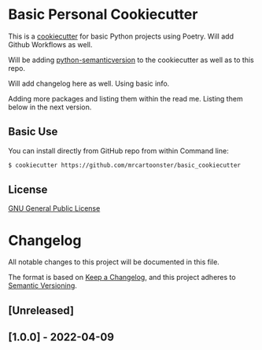   # Basic Personal Cookiecutter

This is a [cookiecutter](https://cookiecutter.readthedocs.io/en/1.7.2/) for basic Python projects using Poetry. Will add Github
Workflows as well.

Will be adding [python-semanticversion](https://python-semanticversion.readthedocs.io/en/latest/) to the cookiecutter as well as to this repo.

Will add changelog here as well. Using basic info.

Adding more packages and listing them within the read me. Listing them below in
the next version.


## Basic Use

You can install directly from GitHub repo from within Command line:

```bash
$ cookiecutter https://github.com/mrcartoonster/basic_cookiecutter
```


## License

[GNU General Public License](https://opensource.org/licenses/gpl-license)


# Changelog
All notable changes to this project will be documented in this file.

The format is based on [Keep a Changelog](https://keepachangelog.com/en/1.0.0/),
and this project adheres to [Semantic Versioning](https://semver.org/spec/v2.0.0.html).

## [Unreleased]

## [1.0.0] - 2022-04-09
